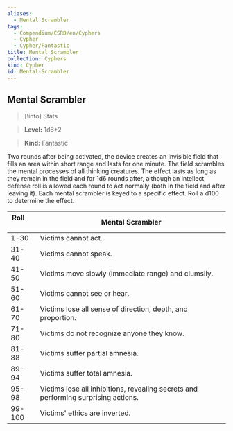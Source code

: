 ```yaml
---
aliases:
  - Mental Scrambler
tags:
  - Compendium/CSRD/en/Cyphers
  - Cypher
  - Cypher/Fantastic
title: Mental Scrambler
collection: Cyphers
kind: Cypher
id: Mental-Scrambler
---
```

## Mental Scrambler    
>[!info] Stats    
> **Level:** 1d6+2    
> **Kind:** Fantastic  
    
Two rounds after being activated, the device creates an invisible field that fills an area within short range and lasts for one minute. The field scrambles the mental processes of all thinking creatures. The effect lasts as long as they remain in the field and for 1d6 rounds after, although an Intellect defense roll is allowed each round to act normally (both in the field and after leaving it). Each mental scrambler is keyed to a specific effect. Roll a d100 to determine the effect.    
  
| Roll &nbsp; &nbsp; &nbsp; | Mental Scrambler                                                                   |
| ------------------------- | ---------------------------------------------------------------------------------- |
| 1-30                      | Victims cannot act.                                                                |
| 31-40                     | Victims cannot speak.                                                              |
| 41-50                     | Victims move slowly (immediate range) and clumsily.                                |
| 51-60                     | Victims cannot see or hear.                                                        |
| 61-70                     | Victims lose all sense of direction, depth, and proportion.                        |
| 71-80                     | Victims do not recognize anyone they know.                                         |
| 81-88                     | Victims suffer partial amnesia.                                                    |
| 89-94                     | Victims suffer total amnesia.                                                      |
| 95-98                     | Victims lose all inhibitions, revealing secrets and performing surprising actions. |
| 99-100                    | Victims' ethics are inverted.                                                      |
